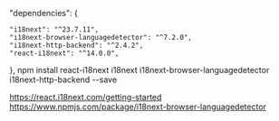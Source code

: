 "dependencies": {
    
    "i18next": "^23.7.11",
    "i18next-browser-languagedetector": "^7.2.0",
    "i18next-http-backend": "^2.4.2",
    "react-i18next": "^14.0.0",
   
  },
 npm install react-i18next i18next i18next-browser-languagedetector i18next-http-backend --save

 https://react.i18next.com/getting-started
  https://www.npmjs.com/package/i18next-browser-languagedetector